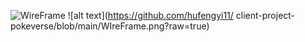 ![WireFrame](WIreFrame.png)
![alt text](https://github.com/hufengyi11/
client-project-pokeverse/blob/main/WIreFrame.png?raw=true)